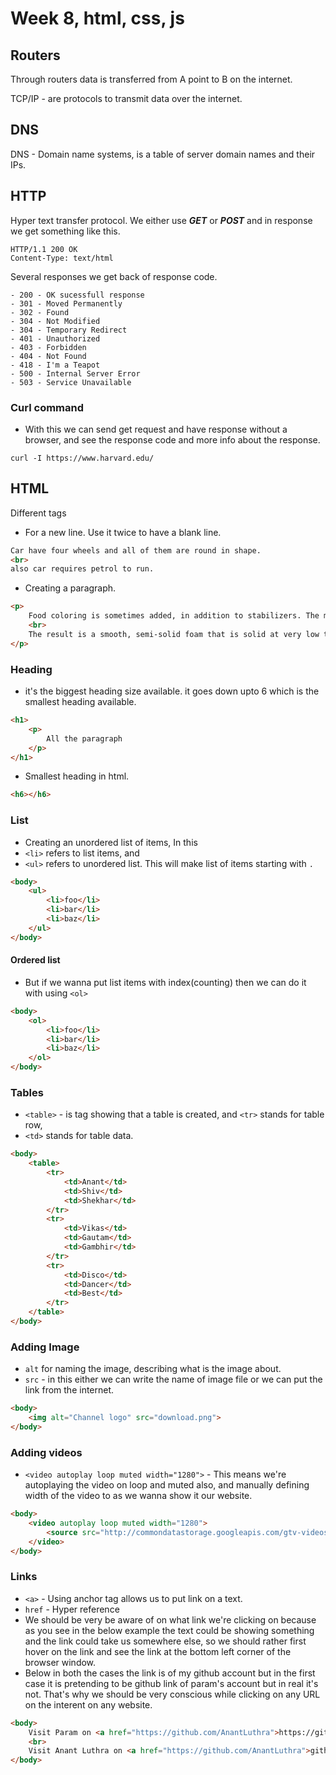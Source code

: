 # Week 8, html, css, js

## Routers

Through routers data is transferred from A point to B on the internet.

TCP/IP - are protocols to transmit data over the internet.

## DNS

DNS - Domain name systems, is a table of server domain names and their IPs.

## HTTP

Hyper text transfer protocol.
We either use ***GET*** or ***POST*** and in response we get something like this.
```
HTTP/1.1 200 OK
Content-Type: text/html
```
Several responses we get back of response code.
```
- 200 - OK sucessfull response
- 301 - Moved Permanently
- 302 - Found
- 304 - Not Modified
- 304 - Temporary Redirect
- 401 - Unauthorized
- 403 - Forbidden
- 404 - Not Found
- 418 - I'm a Teapot
- 500 - Internal Server Error
- 503 - Service Unavailable
```

### Curl command

- With this we can send get request and have response without a browser, and see the response code and more info about the response.
```
curl -I https://www.harvard.edu/
```

## HTML

Different tags

- For a new line. Use it twice to have a blank line.
```html
Car have four wheels and all of them are round in shape.
<br>
also car requires petrol to run.
```
- Creating a paragraph.
```html
<p>
    Food coloring is sometimes added, in addition to stabilizers. The mixture is cooled below the freezing point of water and stirred to incorporate air spaces and to prevent detectable ice crystals from forming.
    <br>
    The result is a smooth, semi-solid foam that is solid at very low temperatures (below 2 °C or 35 °F). It becomes more malleable as its temperature increases.
</p>
```
### Heading
- it's the biggest heading size available. it goes down upto 6 which is the smallest heading available.
```html
<h1>
    <p>
        All the paragraph
    </p>
</h1>
```
- Smallest heading in html.
```html
<h6></h6>
```

### List

- Creating an unordered list of items, In this
- `<li>` refers to list items, and
- `<ul>` refers to unordered list. This will make list of items starting with `.`
```html
<body>
    <ul>
        <li>foo</li>
        <li>bar</li>
        <li>baz</li>
    </ul>
</body>
```
#### Ordered list
- But if we wanna put list items with index(counting) then we can do it with using `<ol>`
```html
<body>
    <ol>
        <li>foo</li>
        <li>bar</li>
        <li>baz</li>
    </ol>
</body>
```
### Tables
- `<table>` - is tag showing that a table is created, and `<tr>` stands for table row,
- `<td>` stands for table data.
```html
<body>
    <table>
        <tr>
            <td>Anant</td>
            <td>Shiv</td>
            <td>Shekhar</td>
        </tr>
        <tr>
            <td>Vikas</td>
            <td>Gautam</td>
            <td>Gambhir</td>
        </tr>
        <tr>
            <td>Disco</td>
            <td>Dancer</td>
            <td>Best</td>
        </tr>
    </table>
</body>
```

### Adding Image
- `alt` for naming the image, describing what is the image about.
- `src` - in this either we can write the name of image file or we can put the link from the internet.
```html
<body>
    <img alt="Channel logo" src="download.png">
</body>
```

### Adding videos
- `<video autoplay loop muted width="1280">` - This means we're autoplaying the video on loop and muted also, and manually defining width of the video to as we wanna show it our website.
```html
<body>
    <video autoplay loop muted width="1280">
        <source src="http://commondatastorage.googleapis.com/gtv-videos-bucket/sample/Sintel.mp4" type="video/mp4">
    </video>
</body>
```

### Links

- `<a>` - Using anchor tag allows us to put link on a text.
- `href` - Hyper reference
- We should be very be aware of on what link we're clicking on because as you see in the below example the text could be showing something and the link could take us somewhere else, so we should rather first hover on the link and see the link at the bottom left corner of the browser window.
- Below in both the cases the link is of my github account but in the first case it is pretending to be github link of param's account but in real it's not. That's why we should be very conscious while clicking on any URL on the interent on any website.
```html
<body>
    Visit Param on <a href="https://github.com/AnantLuthra">https://github.com/param302</a>
    <br>
    Visit Anant Luthra on <a href="https://github.com/AnantLuthra">github</a>
</body>
```